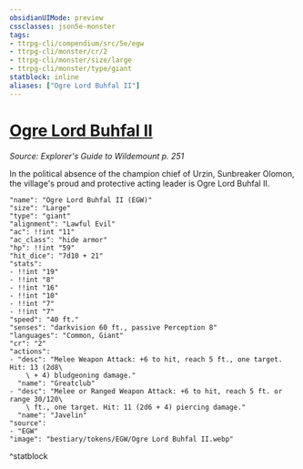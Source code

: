```yaml
---
obsidianUIMode: preview
cssclasses: json5e-monster
tags:
- ttrpg-cli/compendium/src/5e/egw
- ttrpg-cli/monster/cr/2
- ttrpg-cli/monster/size/large
- ttrpg-cli/monster/type/giant
statblock: inline
aliases: ["Ogre Lord Buhfal II"]
---
```

# [Ogre Lord Buhfal II](3-Compendium\CLI\bestiary\npc/ogre-lord-buhfal-ii-egw.md)
*Source: Explorer's Guide to Wildemount p. 251*  

In the political absence of the champion chief of Urzin, Sunbreaker Olomon, the village's proud and protective acting leader is Ogre Lord Buhfal II.

```statblock
"name": "Ogre Lord Buhfal II (EGW)"
"size": "Large"
"type": "giant"
"alignment": "Lawful Evil"
"ac": !!int "11"
"ac_class": "hide armor"
"hp": !!int "59"
"hit_dice": "7d10 + 21"
"stats":
- !!int "19"
- !!int "8"
- !!int "16"
- !!int "10"
- !!int "7"
- !!int "7"
"speed": "40 ft."
"senses": "darkvision 60 ft., passive Perception 8"
"languages": "Common, Giant"
"cr": "2"
"actions":
- "desc": "Melee Weapon Attack: +6 to hit, reach 5 ft., one target. Hit: 13 (2d8\
    \ + 4) bludgeoning damage."
  "name": "Greatclub"
- "desc": "Melee or Ranged Weapon Attack: +6 to hit, reach 5 ft. or range 30/120\
    \ ft., one target. Hit: 11 (2d6 + 4) piercing damage."
  "name": "Javelin"
"source":
- "EGW"
"image": "bestiary/tokens/EGW/Ogre Lord Buhfal II.webp"
```
^statblock